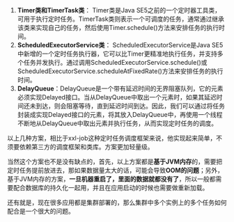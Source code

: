 1. **Timer类和TimerTask类**： Timer类是Java SE5之前的一个定时器工具类，可用于执行定时任务。TimerTask类则表示一个可调度的任务，通常通过继承该类来实现自己的任务，然后使用Timer.schedule()方法来安排任务的执行时间。 
2. **ScheduledExecutorService类**： ScheduledExecutorService是Java SE5中新增的一个定时任务执行器，它可以比Timer更精准地执行任务，并支持多个任务并发执行。通过调用ScheduledExecutorService.schedule()或ScheduledExecutorService.scheduleAtFixedRate()方法来安排任务的执行时间。 
3. **DelayQueue**：DelayQueue是一个带有延迟时间的无界阻塞队列，它的元素必须实现Delayed接口。当从DelayQueue中取出一个元素时，如果其延迟时间还未到达，则会阻塞等待，直到延迟时间到达。因此，我们可以通过将任务封装成实现Delayed接口的元素，将其放入DelayQueue中，再使用一个线程不断地从DelayQueue中取出元素并执行任务，从而实现定时任务的调度。 

以上几种方案，相比于xxl-job这种定时任务调度框架来说，他实现起来简单，不须要依赖第三方的调度框架和类库。方案更加轻量级。  

当然这个方案也不是没有缺点的，首先，以上方案都是**基于JVM内存**的，需要把定时任务提前放进去，那如果数据量太大的话，可能会导致**OOM的问题**；另外，基于JVM内存的方案，**一旦机器重启了，里面的数据就都没有了**，所以一般都需要配合数据库的持久化一起用，并且在应用启动的时候也需要做重新加载。  

还有就是，现在很多应用都是集群部署的，那么集群中多个实例上的多个任务如何配合是一个很大的问题。 